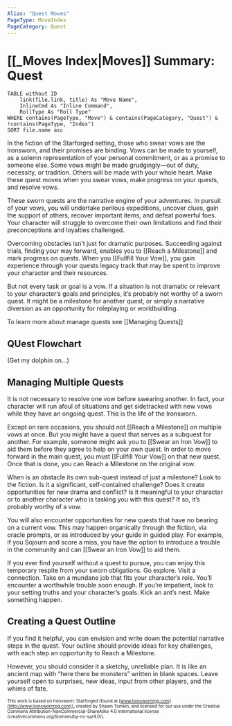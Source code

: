 ```yaml
---
Alias: "Quest Moves"
PageType: MoveIndex
PageCategory: Quest
---
```


# [[_Moves Index|Moves]] Summary: Quest
```dataview
TABLE without ID
	link(file.link, title) As "Move Name",
	InlineCmd As "Inline Command",
	RollType As "Roll Type"
WHERE contains(PageType, "Move") & contains(PageCategory, "Quest") & !contains(PageType, "Index")
SORT file.name asc
```
 

In the fiction of the Starforged setting, those who swear vows are the Ironsworn, and their promises are binding. Vows can be made to yourself, as a solemn representation of your personal commitment, or as a promise to someone else. Some vows might be made grudgingly—out of duty, necessity, or tradition. Others will be made with your whole heart. Make these quest moves when you swear vows, make progress on your quests, and resolve vows.

These sworn quests are the narrative engine of your adventures. In pursuit of your vows, you will undertake perilous expeditions, uncover clues, gain the support of others, recover important items, and defeat powerful foes. Your character will struggle to overcome their own limitations and find their preconceptions and loyalties challenged. 

Overcoming obstacles isn’t just for dramatic purposes. Succeeding against trials, finding your way forward, enables you to [[Reach a Milestone]] and mark progress on quests. When you [[Fullfill Your Vow]], you gain experience through your quests legacy track that may be spent to improve your character and their resources. 

But not every task or goal is a vow. If a situation is not dramatic or relevant to your character’s goals and principles, it’s probably not worthy of a sworn quest. It might be a milestone for another quest, or simply a narrative diversion as an opportunity for roleplaying or worldbuilding.

To learn more about manage quests see [[Managing Quests]]

## QUest Flowchart
(Get my dolphin on...)

## Managing Multiple Quests
It is not necessary to resolve one vow before swearing another. In fact, your character will run afoul of situations and get sidetracked with new vows while they have an ongoing quest. This is the life of the Ironsworn. 

Except on rare occasions, you should not [[Reach a Milestone]] on multiple vows at once. But you might have a quest that serves as a subquest for another. For example, someone might ask you to [[Swear an Iron Vow]] to aid them before they agree to help on your own quest. In order to move forward in the main quest, you must [[Fullfill Your Vow]] on that new quest. Once that is done, you can Reach a Milestone on the original vow. 

When is an obstacle its own sub-quest instead of just a milestone? Look to the fiction. Is it a significant, self-contained challenge? Does it create opportunities for new drama and conflict? Is it meaningful to your character or to another character who is tasking you with this quest? If so, it’s probably worthy of a vow. 

You will also encounter opportunities for new quests that have no bearing on a current vow. This may happen organically through the fiction, via oracle prompts, or as introduced by your guide in guided play. For example, if you Sojourn and score a miss, you have the option to introduce a trouble in the community and can [[Swear an Iron Vow]] to aid them. 

If you ever find yourself without a quest to pursue, you can enjoy this temporary respite from your sworn obligations. Go explore. Visit a connection. Take on a mundane job that fits your character’s role. You’ll encounter a worthwhile trouble soon enough. If you’re impatient, look to your setting truths and your character’s goals. Kick an ant’s nest. Make something happen.

## Creating a Quest Outline
If you find it helpful, you can envision and write down the potential narrative steps in the quest. Your outline should provide ideas for key challenges, with each step an opportunity to Reach a Milestone. 

However, you should consider it a sketchy, unreliable plan. It is like an ancient map with “here there be monsters” written in blank spaces. Leave yourself open to surprises, new ideas, input from other players, and the whims of fate.

<font size=-2>This work is based on Ironsworn: Starforged (found at [www.ironswornrpg.com](http://www.ironswornrpg.com)), created by Shawn Tomkin, and licensed for our use under the Creative Commons Attribution-NonCommercial-ShareAlike 4.0 International license  (creativecommons.org/licenses/by-nc-sa/4.0/).</font>